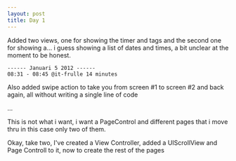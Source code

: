 ```yaml
---
layout: post
title: Day 1
---
```


Added two views, one for showing the timer and tags and the second one for showing a… i guess showing a list of dates and times, a bit unclear at the moment to be honest.

	------ Januari 5 2012 ------
	08:31 - 08:45 @it-frulle 14 minutes

Also added swipe action to take you from screen #1 to screen #2 and back again, all without writing a single line of code

…

This is not what i want, i want a PageControl and different pages that i move thru in this case only two of them.

Okay, take two, I've created a View Controller, added a UIScrollView and Page Controll to it, now to create the rest of the pages